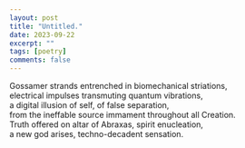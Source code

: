 ```yaml
---
layout: post
title: "Untitled."
date: 2023-09-22
excerpt: ""
tags: [poetry]
comments: false
---
```

Gossamer strands entrenched in biomechanical striations,  
electrical impulses transmuting quantum vibrations,  
a digital illusion of self, of false separation,  
from the ineffable source immament throughout all Creation.  
Truth offered on altar of Abraxas, spirit enucleation,  
a new god arises, techno-decadent sensation.  
